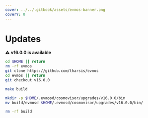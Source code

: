 ```yaml
---
cover: ../../.gitbook/assets/evmos-banner.png
coverY: 0
---
```


# Updates

⚠️ **v16.0.0 is available**

```bash
cd $HOME || return
rm -rf evmos
git clone https://github.com/tharsis/evmos
cd evmos || return
git checkout v16.0.0

make build

mkdir -p $HOME/.evmosd/cosmovisor/upgrades/v16.0.0/bin
mv build/evmosd $HOME/.evmosd/cosmovisor/upgrades/v16.0.0/bin/

rm -rf build
```